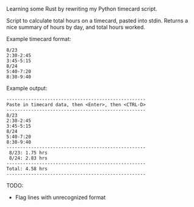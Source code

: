 Learning some Rust by rewriting my Python timecard script.

Script to calculate total hours on a timecard, pasted into stdin. Returns a nice summary of hours by day, and total hours worked.

Example timecard format:

    8/23
    2:30-2:45
    3:45-5:15
    8/24
    5:40-7:20
    8:30-9:40


Example output:

    ---------------------------------------------------
    Paste in timecard data, then <Enter>, then <CTRL-D>
    ---------------------------------------------------
    8/23
    2:30-2:45
    3:45-5:15
    8/24
    5:40-7:20
    8:30-9:40
    ---------------------------------------------------
     8/23: 1.75 hrs
     8/24: 2.83 hrs
    ---------------------------------------------------
    Total: 4.58 hrs
    ---------------------------------------------------



TODO:

- Flag lines with unrecognized format
